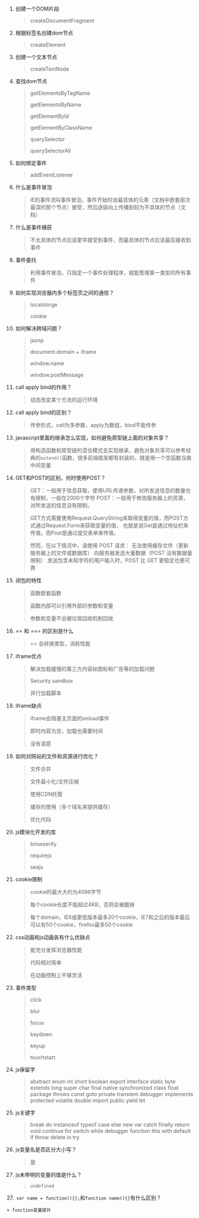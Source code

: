 1. 创建一个DOM片段

    > createDocumentFragment

2. 根据标签名创建dom节点

    > createElement

3. 创建一个文本节点

    > createTextNode

4. 查找dom节点

    > getElementsByTagName
    >
    > getElementsByName
    >
    > getElementById
    >
    > getElementByClassName
    >
    > querySelector
    >
    > querySelectorAll

5. 如何绑定事件

    > addEventListener

6. 什么是事件冒泡

    > IE的事件流叫事件冒泡，事件开始时由最具体的元素（文档中嵌套层次最深的那个节点）接受，然后逐级向上传播到较为不具体的节点（文档）

7. 什么是事件捕获

    > 不太具体的节点应该更早接受到事件，而最具体的节点应该最后接收到事件

8. 事件委托

    > 利用事件冒泡，只指定一个事件处理程序，就能管理某一类型的所有事件

9. 如何实现浏览器内多个标签页之间的通信？

    > localstorge
    >
    > cookie

10. 如何解决跨域问题？

    > jsonp
    >
    > document.domain + iframe
    >
    > window.name
    >
    > window.postMessage

11. call apply bind的作用？

    > 动态改变某个方法的运行环境

12. call apply bind的区别？

    > 传参形式，call为多参数，apply为数组，bind不能传参

13. javascript里面的继承怎么实现，如何避免原型链上面的对象共享？

    > 用构造函数和原型链的混合模式去实现继承，避免对象共享可以参考经典的`extend()`函数，很多前端框架都有封装的，就是用一个空函数当做中间变量

14. GET和POST的区别，何时使用POST？

    > GET：一般用于信息获取，使用URL传递参数，对所发送信息的数量也有限制，一般在2000个字符
    > POST：一般用于修改服务器上的资源，对所发送的信息没有限制。
    >
    > GET方式需要使用Request.QueryString来取得变量的值，而POST方式通过Request.Form来获取变量的值，
    > 也就是说Get是通过地址栏来传值，而Post是通过提交表单来传值。
    >
    > 然而，在以下情况中，请使用 POST 请求：
    > 无法使用缓存文件（更新服务器上的文件或数据库）
    > 向服务器发送大量数据（POST 没有数据量限制）
    > 发送包含未知字符的用户输入时，POST 比 GET 更稳定也更可靠

15. 闭包的特性

    > 函数嵌套函数
    >
    > 函数内部可以引用外部的参数和变量
    >
    > 参数和变量不会被垃圾回收机制回收

16. == 和 === 的区别是什么

    > == 会转换类型，消耗性能

17. iframe优点

    > 解决加载缓慢的第三方内容如图标和广告等的加载问题
    >
    > Security sandbox
    >
    > 并行加载脚本

18. iframe缺点

    > iframe会阻塞主页面的onload事件
    >
    > 即时内容为空，加载也需要时间
    >
    > 没有语意

19. 如何对网站的文件和资源进行优化？

    > 文件合并
    >
    > 文件最小化/文件压缩
    >
    > 使用CDN托管
    >
    > 缓存的使用（多个域名来提供缓存）
    >
    > 优化代码

19. js模块化开发的库

    > browserify
    >
    > requirejs
    >
    > seajs

20. cookie限制

    > cookie的最大大约为4096字节
    >
    > 每个cookie长度不能超过4KB，否则会被截掉
    >
    > 每个domain，IE6或更低版本最多20个cookie，IE7和之后的版本最后可以有50个cookie，firefox最多50个cookie

20. css动画和js动画各有什么优缺点

    > 能充分发挥浏览器性能
    >
    > 代码相对简单
    >
    > 在动画控制上不够灵活

21. 事件类型

    > click
    >
    > blur
    >
    > focus
    >
    > keydown
    >
    > keyup
    >
    > touchstart

22. js保留字

    > abstract enum int short boolean export interface static byte extends long super char final native synchronized class float package throws const goto private transient debugger implements protected volatile double import public yield let 

23. js关键字

    > break do instanceof typeof case else new var catch finally return void continue for switch while debugger function this with default if throw delete in try

24. js变量名是否区分大小写？

    > 是

25. js未申明的变量的值是什么？

    > `undefined`

27.` var name = function(){};`和`function name(){}`有什么区别？

    > function变量提升
